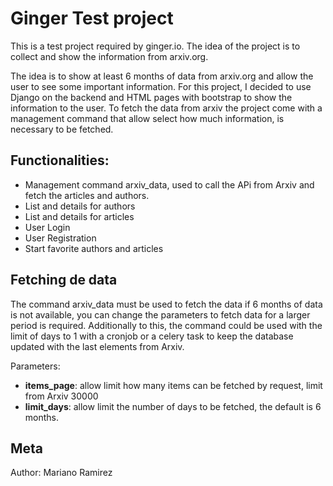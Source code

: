 Ginger Test project
===================

This is a test project required by ginger.io. The idea of the project is to collect
and show the information from arxiv.org.

The idea is to show at least 6 months of data from arxiv.org and allow the user to see some important information. 
For this project, I decided to use Django on the backend and HTML pages with bootstrap to show the information to the user.
To fetch the data from arxiv the project come with a management command that allow select how much information, 
is necessary to be fetched.


Functionalities:
----------------

- Management command  arxiv_data, used to call the APi from Arxiv and fetch the articles and authors. 
- List and details for authors
- List and details for articles
- User Login
- User Registration
- Start favorite authors and articles


Fetching de data
----------------
 
The command arxiv_data must be used to fetch the data if 6 months of data is not available, you can change 
the parameters to fetch data for a larger period is required. Additionally to this, the command could be used 
with the limit of days to 1 with a cronjob or a celery task to keep the database updated with the last elements
from Arxiv.

Parameters:

- **items_page**: allow limit how many items can be fetched by request, limit from Arxiv 30000 
- **limit_days**: allow limit the number of days to be fetched, the default is 6 months. 

Meta
----

Author:
    Mariano Ramirez
